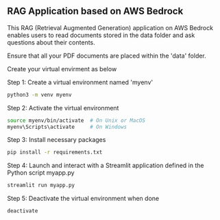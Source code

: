 ## RAG Application based on AWS Bedrock
This RAG (Retrieval Augmented Generation) application on AWS Bedrock enables users 
to read documents stored in the data folder and ask questions about their contents.

Ensure that all your PDF documents are placed within the 'data' folder.

Create your virtual envirment as below

Step 1: Create a virtual environment named 'myenv'
```bash
python3 -m venv myenv
```
Step 2: Activate the virtual environment
```bash
source myenv/bin/activate  # On Unix or MacOS
myenv\Scripts\activate     # On Windows
```
Step 3: Install necessary packages
```bash
pip install -r requirements.txt
```
Step 4: Launch and interact with a Streamlit application defined in the Python script myapp.py
```bash
streamlit run myapp.py  
```
Step 5: Deactivate the virtual environment when done
```bash
deactivate
```
